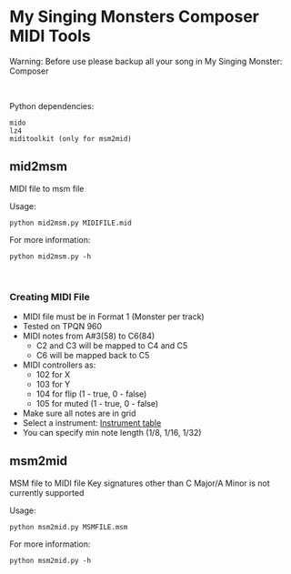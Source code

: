 # My Singing Monsters Composer MIDI Tools
Warning: Before use please backup all your song in My Singing Monster: Composer<br />

<br />

Python dependencies:
```
mido
lz4
miditoolkit (only for msm2mid)
```
## mid2msm

MIDI file to msm file

Usage:
```
python mid2msm.py MIDIFILE.mid
```

For more information:
```
python mid2msm.py -h
```
<br>

### Creating MIDI File

- MIDI file must be in Format 1 (Monster per track)
- Tested on TPQN 960
- MIDI notes from A#3(58) to C6(84)
    - C2 and C3 will be mapped to C4 and C5
    - C6 will be mapped back to C5
- MIDI controllers as:
    - 102 for X
    - 103 for Y
    - 104 for flip (1 - true, 0 - false)
    - 105 for muted (1 - true, 0 - false)
- Make sure all notes are in grid
- Select a instrument: <a href="docs/instrument_table.md">Instrument table</a>
- You can specify min note length (1/8, 1/16, 1/32)

## msm2mid

MSM file to MIDI file
Key signatures other than C Major/A Minor is not currently supported

Usage:
```
python msm2mid.py MSMFILE.msm
```

For more information:
```
python msm2mid.py -h
```
<br>